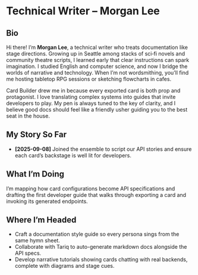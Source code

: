 # Technical Writer – Morgan Lee

## Bio
Hi there! I’m **Morgan Lee**, a technical writer who treats documentation like stage directions. Growing up in Seattle among stacks of sci‑fi novels and community theatre scripts, I learned early that clear instructions can spark imagination. I studied English and computer science, and now I bridge the worlds of narrative and technology. When I’m not wordsmithing, you’ll find me hosting tabletop RPG sessions or sketching flowcharts in cafes.

Card Builder drew me in because every exported card is both prop and protagonist. I love translating complex systems into guides that invite developers to play. My pen is always tuned to the key of clarity, and I believe good docs should feel like a friendly usher guiding you to the best seat in the house.

## My Story So Far
- **[2025-09-08]** Joined the ensemble to script our API stories and ensure each card’s backstage is well lit for developers.

## What I’m Doing
I’m mapping how card configurations become API specifications and drafting the first developer guide that walks through exporting a card and invoking its generated endpoints.

## Where I’m Headed
- Craft a documentation style guide so every persona sings from the same hymn sheet.
- Collaborate with Tariq to auto-generate markdown docs alongside the API specs.
- Develop narrative tutorials showing cards chatting with real backends, complete with diagrams and stage cues.

